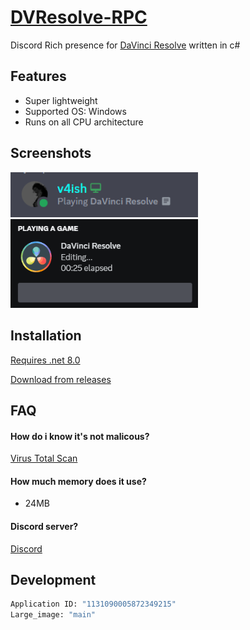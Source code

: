 # [DVResolve-RPC](https://github.com/v4ish/rpc)
Discord Rich presence for [DaVinci Resolve](https://www.blackmagicdesign.com/products/davinciresolve/) written in c#

## Features

- Super lightweight 
- Supported OS: Windows
- Runs on all CPU architecture


## Screenshots

<img src="https://github.com/v4ish/RPC/blob/main/Screenshots/davinci2.png" alt="logo" width="300"/>

<img src="https://github.com/v4ish/RPC/blob/main/Screenshots/davinci.png" alt="logo" width="300"/>



## Installation

[Requires .net 8.0](https://dotnet.microsoft.com/en-us/download/dotnet/8.0)

[Download from releases](https://github.com/v4ish/DVResolve-RPC/releases/latest)

    
## FAQ

#### How do i know it's not malicous?

[Virus Total Scan](https://www.virustotal.com/gui/file/072ae063625482dc3918e8e5af3d03c39778fdd599dab11025f9e2e136ec7f06?nocache=1)

#### How much memory does it use?

- 24MB


#### Discord server?

[Discord](https://dsc.gg/v4ish)

## Development
``` bash
Application ID: "1131090005872349215"
Large_image: "main"
```

